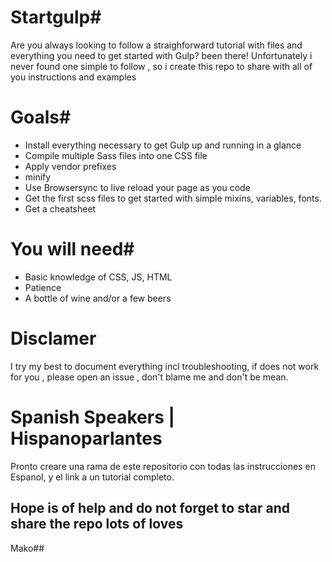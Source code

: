 # Startgulp#

Are you always looking to follow a straighforward tutorial with files and everything you need to get started with Gulp? been there! Unfortunately i never found one simple to follow , so i create this repo to share with all of you instructions and examples

# Goals#

* Install everything necessary to get Gulp up and running in a glance
* Compile multiple Sass files into one CSS file  
* Apply vendor prefixes 
* minify
* Use Browsersync to live reload your page as you code 
* Get the first scss files to get started with simple mixins, variables, fonts.
* Get a cheatsheet 

# You will need#

* Basic knowledge of CSS, JS, HTML
* Patience 
* A bottle of wine and/or a few beers 


# Disclamer #

I try my best to document everything incl troubleshooting, if does not work for you , please open an issue , don't blame me and don't be mean. 

# Spanish Speakers | Hispanoparlantes #
Pronto creare una rama de este repositorio con todas las instrucciones en Espanol, y el link a un tutorial completo. 

## Hope is of help and do not forget to star and share the repo  lots of loves  
Mako## 





